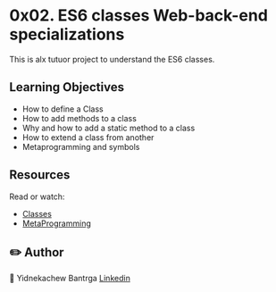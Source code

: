 # 0x02. ES6 classes Web-back-end specializations
This is alx  tutuor project to understand the ES6 classes.
##  Learning Objectives
- How to define a Class
- How to add methods to a class
- Why and how to add a static method to a class
- How to extend a class from another
- Metaprogramming and symbols

## Resources
Read or watch:
- [Classes](https://developer.mozilla.org/en-US/docs/Web/JavaScript/Reference/Classes)
- [MetaProgramming](https://www.keithcirkel.co.uk/metaprogramming-in-es6-symbols/#symbolspecies)


## :pencil2: Author

:man: Yidnekachew Bantrga [Linkedin](https://www.linkedin.com/in/yidnekachew-bantrga-801376234/)